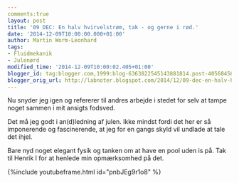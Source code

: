 ```yaml
---
comments:true
layout: post
title: '09 DEC: En halv hvirvelstrøm, tak - og gerne i rød.'
date: '2014-12-09T10:00:00.000+01:00'
author: Martin Worm-Leonhard
tags:
- Fluidmekanik
- Julenørd
modified_time: '2014-12-09T10:00:02.405+01:00'
blogger_id: tag:blogger.com,1999:blog-6363822545143881814.post-4056845636020458463
blogger_orig_url: http://labnoter.blogspot.com/2014/12/09-dec-en-halv-hvirvelstrm-tak-og-gerne.html
---
```


Nu snyder jeg igen og refererer til andres arbejde i stedet for selv at
tampe noget sammen i mit ansigts fodsved. 

Det må jeg godt i an(d)ledning
af julen. Ikke mindst fordi det her er så imponerende og fascinerende,
at jeg for en gangs skyld vil undlade at tale det ihjel. 

Bare nyd noget
elegant fysik og tanken om at have en pool uden is på. Tak til Henrik I
for at henlede min opmærksomhed på det.

{%include youtubeframe.html id="pnbJEg9r1o8" %}
